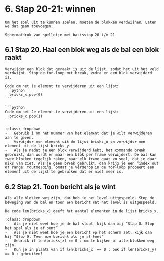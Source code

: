 # 6. Stap 20-21: winnen
```{pull-quote}
Om het spel uit te kunnen spelen, moeten de blokken verdwijnen. Laten we dat gaan toevoegen.
```

```{figure} scherm6.png
Schermafdruk van spelletje met basisstap 20 t/m 21.
```

## 6.1 Stap 20. Haal een blok weg als de bal een blok raakt

````{note} Opdracht
Verwijder een blok dat geraakt is uit de lijst, zodat het uit het veld verdwijnt. Stop de for-loop met break, zodra er een blok verwijderd is. 
````

````{attention} Toelichting
Code om het 1e element te verwijderen uit een lijst:
```python
  bricks_x.pop(0)
```

```python
Code om het 2e element te verwijderen uit een lijst:
  bricks_x.pop(1)
```
````

````{hint} Tips
:class: dropdown
-	Gebruik i om het nummer van het element dat je wilt verwijderen aan te geven.
-	Verwijder een element uit de lijst bricks_x en verwijder een element uit de lijst bricks_y. 
-	Als je nadat je een blok verwijderd hebt, het commando break gebruikt, dan wordt er maar één blok per frame verwijdert. De bal kan twee blokken tegelijk raken, maar elk frame gaat zo snel, dat je daar niks van ziet. Als je geen break gebruikt, dan krijg je een “index out of range” foutmelding, omdat je verderop in de for-loop probeert een element uit de lijst te gebruiken dat er niet meer is.
````

## 6.2 Stap 21. Toon bericht als je wint

````{note} Opdracht
Als alle blokken weg zijn, dan heb je het level uitgespeeld. Stop de beweging van de bal en toon een bericht dat het level is uitgespeeld.
````

````{attention} Toelichting
De code len(bricks_x) geeft het aantal elementen in de lijst bricks_x. 
````

````{hint} Tips
:class: dropdown
-	Als je niet weet hoe je de bal stopt, kijk dan bij “Stap 8. Stop het spel als je af bent”
-	Als je niet weet hoe je een bericht op het scherm zet, kijk dan bij “Stap 9. Toon een bericht als je af bent”
-	Gebruik if len(bricks_x) == 0 : om te kijken of alle blokken weg zijn. 
-	Kun je in plaats van if len(bricks_x) == 0 : ook if len(bricks_y) == 0 : gebruiken?
````
